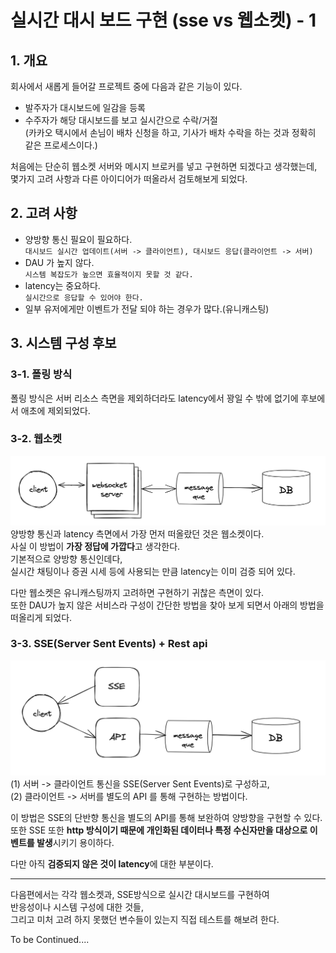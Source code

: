 # 실시간 대시 보드 구현 (sse vs 웹소켓) - 1

## 1. 개요
회사에서 새롭게 들어갈 프로젝트 중에 다음과 같은 기능이 있다.  
* 발주자가 대시보드에 일감을 등록
* 수주자가 해당 대시보드를 보고 실시간으로 수락/거절  
(카카오 택시에서 손님이 배차 신청을 하고, 기사가 배차 수락을 하는 것과 정확히 같은 프로세스이다.)

처음에는 단순히 웹소켓 서버와 메시지 브로커를 넣고 구현하면 되겠다고 생각했는데,  
몇가지 고려 사항과 다른 아이디어가 떠올라서 검토해보게 되었다.  





## 2. 고려 사항
* 양방향 통신 필요이 필요하다.  
`대시보드 실시간 업데이트(서버 -> 클라이언트), 대시보드 응답(클라이언트 -> 서버)`
* DAU 가 높지 않다.  
`시스템 복잡도가 높으면 효율적이지 못할 것 같다.`
* latency는 중요하다.  
`실시간으로 응답할 수 있어야 한다.`
* 일부 유저에게만 이벤트가 전달 되야 하는 경우가 많다.(유니캐스팅)



## 3. 시스템 구성 후보

### 3-1. 폴링 방식
폴링 방식은 서버 리소스 측면을 제외하더라도 latency에서 꽝일 수 밖에 없기에 후보에서 애초에 제외되었다.  

### 3-2. 웹소켓
![](images/1.png)
양방향 통신과 latency 측면에서 가장 먼저 떠올랐던 것은 웹소켓이다.  
사실 이 방법이 **가장 정답에 가깝다**고 생각한다.  
기본적으로 양방향 통신인데다,  
실시간 채팅이나 증권 시세 등에 사용되는 만큼 latency는 이미 검증 되어 있다.  

다만 웹소켓은 유니캐스팅까지 고려하면 구현하기 귀찮은 측면이 있다.  
또한 DAU가 높지 않은 서비스라 구성이 간단한 방법을 찾아 보게 되면서 아래의 방법을 떠올리게 되었다.  

### 3-3. SSE(Server Sent Events) + Rest api


![](images/2.png)
(1) 서버 -> 클라이언트 통신을 SSE(Server Sent Events)로 구성하고,  
(2) 클라이언트 -> 서버를 별도의 API 를 통해 구현하는 방법이다.  

이 방법은 SSE의 단반향 통신을 별도의 API를 통해 보완하여 양방향을 구현할 수 있다.  
또한 SSE 또한 **http 방식이기 때문에 개인화된 데이터나 특정 수신자만을 대상으로 이벤트를 발생**시키기 용이하다.  

다만 아직 **검증되지 않은 것이 latency**에 대한 부분이다.  

---

다음편에서는 각각 웹소켓과, SSE방식으로 실시간 대시보드를 구현하여  
반응성이나 시스템 구성에 대한 것들,  
그리고 미처 고려 하지 못했던 변수들이 있는지 직접 테스트를 해보려 한다.  

To be Continued....








